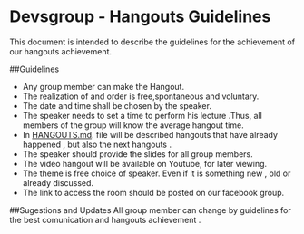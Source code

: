 # Devsgroup - Hangouts Guidelines


This document is intended to describe the guidelines for the achievement of our hangouts achievement.


##Guidelines
- Any group member can make the Hangout.
- The realization of and order is free,spontaneous and voluntary.
- The date and time shall be chosen by the speaker.
- The speaker needs to set a time to perform his lecture .Thus, all members of the group will know the average hangout time.
- In [HANGOUTS.md](HANGOUTS.md). file will be described hangouts that have already happened , but also the next hangouts .
- The speaker should provide the slides for all group members.
- The video hangout will be available on Youtube, for later viewing.
- The theme is free choice of speaker. Even if it is something new , old or already discussed.
- The link to access the room should be posted on our facebook group.



##Sugestions and Updates
All group member can change by guidelines for the best comunication and hangouts achievement .